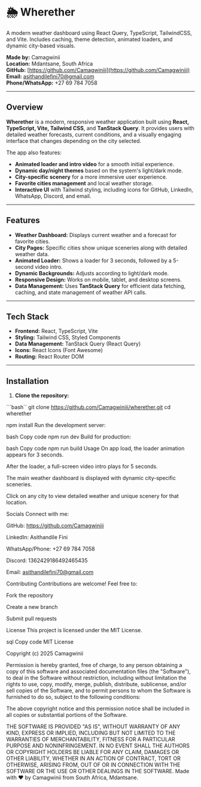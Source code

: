 # 🌦️ Wherether
A modern weather dashboard using React Query, TypeScript, TailwindCSS, and Vite. Includes caching, theme detection, animated loaders, and dynamic city-based visuals.


**Made by:** Camagwinii  
**Location:** Mdantsane, South Africa  
**GitHub:** [https://github.com/Camagwiniii](https://github.com/Camagwiniii)  
**Email:** asithandilefini70@gmail.com  
**Phone/WhatsApp:** +27 69 784 7058  

---

## Overview

**Wherether** is a modern, responsive weather application built using **React, TypeScript, Vite, Tailwind CSS**, and **TanStack Query**. It provides users with detailed weather forecasts, current conditions, and a visually engaging interface that changes depending on the city selected.  

The app also features:  

- **Animated loader and intro video** for a smooth initial experience.  
- **Dynamic day/night themes** based on the system's light/dark mode.  
- **City-specific scenery** for a more immersive user experience.  
- **Favorite cities management** and local weather storage.  
- **Interactive UI** with Tailwind styling, including icons for GitHub, LinkedIn, WhatsApp, Discord, and email.  

---

## Features

- **Weather Dashboard:** Displays current weather and a forecast for favorite cities.  
- **City Pages:** Specific cities show unique sceneries along with detailed weather data.  
- **Animated Loader:** Shows a loader for 3 seconds, followed by a 5-second video intro.  
- **Dynamic Backgrounds:** Adjusts according to light/dark mode.  
- **Responsive Design:** Works on mobile, tablet, and desktop screens.  
- **Data Management:** Uses **TanStack Query** for efficient data fetching, caching, and state management of weather API calls.  

---

## Tech Stack

- **Frontend:** React, TypeScript, Vite  
- **Styling:** Tailwind CSS, Styled Components  
- **Data Management:** TanStack Query (React Query)  
- **Icons:** React Icons (Font Awesome)  
- **Routing:** React Router DOM  

---

## Installation

1. **Clone the repository:**

```bash``
git clone https://github.com/Camagwiniii/wherether.git
cd wherether

npm install
Run the development server:

bash
Copy code
npm run dev
Build for production:

bash
Copy code
npm run build
Usage
On app load, the loader animation appears for 3 seconds.

After the loader, a full-screen video intro plays for 5 seconds.

The main weather dashboard is displayed with dynamic city-specific sceneries.

Click on any city to view detailed weather and unique scenery for that location.

Socials
Connect with me:

GitHub: https://github.com/Camagwiniii

LinkedIn: Asithandile Fini

WhatsApp/Phone: +27 69 784 7058

Discord: 1362429186492465435

Email: asithandilefini70@gmail.com

Contributing
Contributions are welcome! Feel free to:

Fork the repository

Create a new branch

Submit pull requests

License
This project is licensed under the MIT License.

sql
Copy code
MIT License

Copyright (c) 2025 Camagwinii

Permission is hereby granted, free of charge, to any person obtaining a copy
of this software and associated documentation files (the "Software"), to deal
in the Software without restriction, including without limitation the rights
to use, copy, modify, merge, publish, distribute, sublicense, and/or sell
copies of the Software, and to permit persons to whom the Software is
furnished to do so, subject to the following conditions:

The above copyright notice and this permission notice shall be included in all
copies or substantial portions of the Software.

THE SOFTWARE IS PROVIDED "AS IS", WITHOUT WARRANTY OF ANY KIND, EXPRESS OR
IMPLIED, INCLUDING BUT NOT LIMITED TO THE WARRANTIES OF MERCHANTABILITY,
FITNESS FOR A PARTICULAR PURPOSE AND NONINFRINGEMENT. IN NO EVENT SHALL THE
AUTHORS OR COPYRIGHT HOLDERS BE LIABLE FOR ANY CLAIM, DAMAGES OR OTHER
LIABILITY, WHETHER IN AN ACTION OF CONTRACT, TORT OR OTHERWISE, ARISING FROM,
OUT OF OR IN CONNECTION WITH THE SOFTWARE OR THE USE OR OTHER DEALINGS IN THE
SOFTWARE.
Made with ❤️ by Camagwinii from South Africa, Mdantsane.
